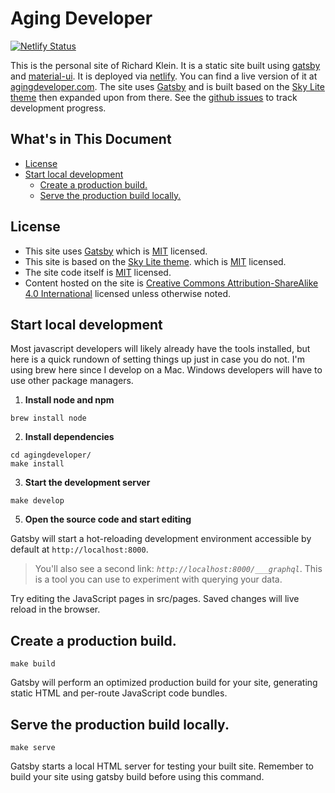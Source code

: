 
# Aging Developer

[![Netlify Status](https://api.netlify.com/api/v1/badges/9fff03eb-d9c8-48d1-887d-11aea21246cd/deploy-status)](https://app.netlify.com/sites/agingdeveloper/deploys)

This is the personal site of Richard Klein. It is a static site built using [gatsby](https://www.gatsbyjs.org/) and [material-ui](https://material-ui.com). It is deployed via [netlify](https://www.netlify.com/). You can find a live version of it at [agingdeveloper.com](https://agingdeveloper.com/). The site uses [Gatsby](https://gatsbyjs.org) and is built based on the [Sky Lite theme](https://github.com/vim-labs/gatsby-theme-sky-lite) then expanded upon from there. See the [github issues](https://github.com/richwklein/agingdeveloper/issues) to track development progress.

## What's in This Document
  - [License](#license)
  - [Start local development](#start-local-development)
    - [Create a production build.](#create-a-production-build)
    - [Serve the production build locally.](#serve-the-production-build-locally)

## License
- This site uses [Gatsby](https://gatsbyjs.org) which is [MIT](https://github.com/gatsbyjs/gatsby/blob/master/LICENSE) licensed.
- This site is based on the [Sky Lite theme](https://github.com/vim-labs/gatsby-theme-sky-lite). which is [MIT](https://github.com/vim-labs/gatsby-theme-sky-lite/blob/master/LICENSE) licensed.
- The site code itself is [MIT](/LICENSE) licensed.
- Content hosted on the site is [Creative Commons Attribution-ShareAlike 4.0 International](https://creativecommons.org/licenses/by-sa/4.0/) licensed unless otherwise noted.

## Start local development
Most javascript developers will likely already have the tools installed, but here is a quick rundown of setting things up just in case you do not. I'm using brew here since I develop on a Mac. Windows developers will have to use other package
managers.

1. **Install node and npm**

```cli
brew install node
```

2. **Install dependencies**

```cli
cd agingdeveloper/
make install
```

3. **Start the development server**

```cli
make develop
```

5. **Open the source code and start editing**

Gatsby will start a hot-reloading development environment accessible by default at `http://localhost:8000`.

> You'll also see a second link: _`http://localhost:8000/___graphql`_. This is a tool you can use to experiment with querying your data.

Try editing the JavaScript pages in src/pages. Saved changes will live reload in the browser.

## Create a production build.

```cli
make build
```

Gatsby will perform an optimized production build for your site, generating static HTML and per-route JavaScript code bundles.

## Serve the production build locally.

```cli
make serve
```

Gatsby starts a local HTML server for testing your built site. Remember to build your site using gatsby build before using this command.
